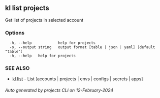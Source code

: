 ## kl list projects

Get list of projects in selected account



### Options

```
  -h, --help            help for projects
  -o, --output string   output format [table | json | yaml] (default "table")
  -h, --help   help for projects
```

### SEE ALSO

* [kl list](kl_list.md)  - List [accounts | projects | envs | configs | secrets | apps]

###### Auto generated by projects CLI on 12-February-2024
